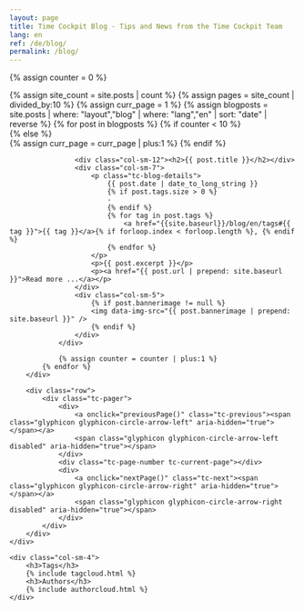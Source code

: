 ```yaml
---
layout: page
title: Time Cockpit Blog - Tips and News from the Time Cockpit Team
lang: en
ref: /de/blog/
permalink: /blog/
---
```

{% assign counter = 0 %}
<div class="row">
	<div class="col-sm-8">
		<div class="row tc-blogoverview">
			{% assign site_count = site.posts | count %}
			{% assign pages = site_count | divided_by:10 %}
			{% assign curr_page = 1 %}
			{% assign blogposts = site.posts | where: "layout","blog" | where: "lang","en" | sort: "date" | reverse %}
			{% for post in blogposts %}
				{% if counter < 10 %}
					<div class="row tc-blogteaser" onclick="document.location.href='{{ post.url | prepend: site.baseurl }}'">
				{% else %}
					<div class="row tc-blogteaser hidden" onclick="document.location.href='{{ post.url | prepend: site.baseurl }}'">
					{% assign curr_page = curr_page | plus:1 %}
				{% endif %}

					<div class="col-sm-12"><h2>{{ post.title }}</h2></div>
					<div class="col-sm-7">
						<p class="tc-blog-details">
							{{ post.date | date_to_long_string }}
							{% if post.tags.size > 0 %}
							-
							{% endif %}
							{% for tag in post.tags %}
								<a href="{{site.baseurl}}/blog/en/tags#{{ tag }}">{{ tag }}</a>{% if forloop.index < forloop.length %}, {% endif %}
							{% endfor %}
						</p>
						<p>{{ post.excerpt }}</p>
						<p><a href="{{ post.url | prepend: site.baseurl }}">Read more ...</a></p>
					</div>
					<div class="col-sm-5">
						{% if post.bannerimage != null %}
						<img data-img-src="{{ post.bannerimage | prepend: site.baseurl }}" />
						{% endif %}
					</div>
				</div>

				{% assign counter = counter | plus:1 %}
			{% endfor %}
		</div>

		<div class="row">
			<div class="tc-pager">
				<div>
					<a onclick="previousPage()" class="tc-previous"><span class="glyphicon glyphicon-circle-arrow-left" aria-hidden="true"></span></a>
					<span class="glyphicon glyphicon-circle-arrow-left disabled" aria-hidden="true"></span>
				</div>
				<div class="tc-page-number tc-current-page"></div>
				<div>
					<a onclick="nextPage()" class="tc-next"><span class="glyphicon glyphicon-circle-arrow-right" aria-hidden="true"></span></a>
					<span class="glyphicon glyphicon-circle-arrow-right disabled" aria-hidden="true"></span>
				</div>
			</div>
		</div>
	</div>

	<div class="col-sm-4">
		<h3>Tags</h3>
		{% include tagcloud.html %}
		<h3>Authors</h3>
		{% include authorcloud.html %}
	</div>
</div>